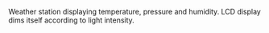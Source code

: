 Weather station displaying temperature, pressure and humidity. LCD display dims itself according to light intensity.

